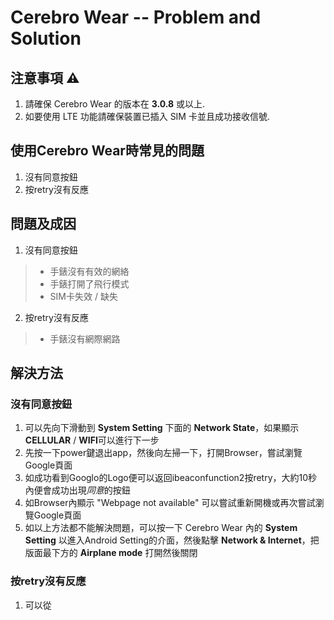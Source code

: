 # Cerebro Wear -- Problem and Solution

## 注意事項 ⚠️
1. 請確保 Cerebro Wear 的版本在 **3.0.8** 或以上.
2. 如要使用 LTE 功能請確保裝置已插入 SIM 卡並且成功接收信號.


## 使用Cerebro Wear時常見的問題
1. 沒有同意按鈕
2. 按retry沒有反應


## 問題及成因
1. 沒有同意按鈕
>- 手錶沒有有效的網絡
>- 手錶打開了飛行模式
>- SIM卡失效 / 缺失
  
2. 按retry沒有反應
>- 手錶沒有網際網路


## 解決方法
### 沒有同意按鈕
1. 可以先向下滑動到 **System Setting** 下面的 **Network State**，如果顯示**CELLULAR** / **WIFI**可以進行下一步
2. 先按一下power鍵退出app，然後向左掃一下，打開Browser，嘗試瀏覽Google頁面
3. 如成功看到Googlo的Logo便可以返回ibeaconfunction2按retry，大約10秒內便會成功出現*同意*的按鈕
4. 如Browser內顯示 "Webpage not available" 可以嘗試重新開機或再次嘗試瀏覽Google頁面
5. 如以上方法都不能解決問題，可以按一下 Cerebro Wear 內的 **System Setting** 以進入Android Setting的介面，然後點擊 **Network & Internet**，把版面最下方的 **Airplane mode** 打開然後關閉


### 按retry沒有反應
  1. 可以從 

